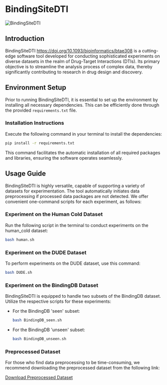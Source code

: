 
# BindingSiteDTI

![BindingSiteDTI](/Figure/BindingSiteDTI.png)

## Introduction
BindingSiteDTI https://doi.org/10.1093/bioinformatics/btae308 is a cutting-edge software tool developed for conducting sophisticated experiments on diverse datasets in the realm of Drug-Target Interactions (DTIs). Its primary objective is to streamline the analysis process of complex data, thereby significantly contributing to research in drug design and discovery.

## Environment Setup
Prior to running BindingSiteDTI, it is essential to set up the environment by installing all necessary dependencies. This can be efficiently done through the provided `requirements.txt` file.

### Installation Instructions
Execute the following command in your terminal to install the dependencies:

```bash
pip install -r requirements.txt
```

This command facilitates the automatic installation of all required packages and libraries, ensuring the software operates seamlessly.

## Usage Guide
BindingSiteDTI is highly versatile, capable of supporting a variety of datasets for experimentation. The tool automatically initiates data preprocessing if processed data packages are not detected. We offer convenient one-command scripts for each experiment, as follows:


### Experiment on the Human Cold Dataset
Run the following script in the terminal to conduct experiments on the human_cold dataset:

```bash
bash human.sh
```

### Experiment on the DUDE Dataset
To perform experiments on the DUDE dataset, use this command:

```bash
bash DUDE.sh
```

### Experiment on the BindingDB Dataset
BindingSiteDTI is equipped to handle two subsets of the BindingDB dataset. Utilize the respective scripts for these experiments:

- For the BindingDB 'seen' subset:
  ```bash
  bash BindingDB_seen.sh
  ```

- For the BindingDB 'unseen' subset:
  ```bash
  bash BindingDB_unseen.sh
  ```
### Preprocessed Dataset
For those who find data preprocessing to be time-consuming, we recommend downloading the preprocessed dataset from the following link:

[Download Preprocessed Dataset](https://lifehkbueduhk-my.sharepoint.com/:f:/g/personal/22481087_life_hkbu_edu_hk/EnTHROotTA9EgyUQWeQ2DC8BWDuvAXpj3GbBLFmvjvwFTg?e=H2AaFA)
